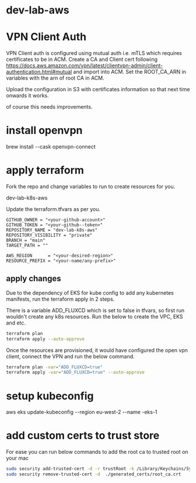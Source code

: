 # dev-lab-aws

# VPN Client Auth
VPN Client auth is configured using mutual auth i.e. mTLS which requires certificates to be in ACM. Create a CA and Client cert following https://docs.aws.amazon.com/vpn/latest/clientvpn-admin/client-authentication.html#mutual and import into ACM. Set the ROOT_CA_ARN in variables with the arn of root CA in ACM.

Upload the configuration in S3 with certificates information so that next time onwards it works. 

>>>
of course this needs improvements.
>>>

# install openvpn
brew install --cask openvpn-connect

# apply terraform
Fork the repo and change variables to run to create resources for you.

dev-lab-k8s-aws

Update the terraform.tfvars as per you.


```
GITHUB_OWNER = "<your-github-account>"
GITHUB_TOKEN = "<your-github--token>"
REPOSITORY_NAME = "dev-lab-k8s-aws"
REPOSITORY_VISIBILITY = "private"
BRANCH = "main"
TARGET_PATH = ""

AWS_REGION      = "<your-desired-region>"
RESOURCE_PREFIX = "<your-name/any-prefix>"
```

## apply changes
Due to the dependency of EKS for kube config to add any kubernetes manifests, run the terraform apply in 2 steps. 

There is a variable ADD_FLUXCD which is set to false in tfvars, so first run wouldn't create any k8s resources. Run the below to create the VPC, EKS and etc.

```bash
terraform plan 
terraform apply --auto-approve
```
Once the resources are provisioned, it would have configured the open vpn client, connect the VPN and run the below command. 

```bash
terraform plan -var="ADD_FLUXCD=true"
terraform apply -var="ADD_FLUXCD=true" --auto-approve
```

# setup kubeconfig
aws eks update-kubeconfig --region eu-west-2 --name <resource-prefix>-eks-1

# add custom certs to trust store
For ease you can run below commands to add the root ca to trusted root on your mac

```bash
sudo security add-trusted-cert -d -r trustRoot -k /Library/Keychains/System.keychain ./generated_certs/root_ca.crt
sudo security remove-trusted-cert -d  ./generated_certs/root_ca.crt   
```